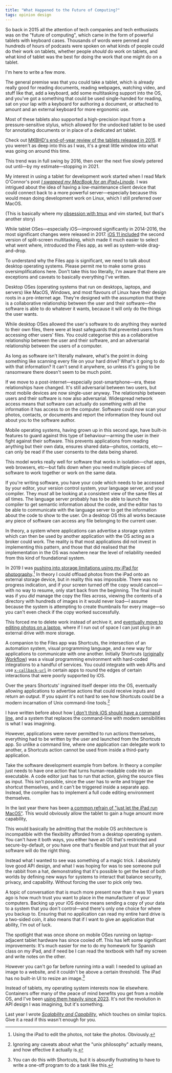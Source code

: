 ```yaml
---
title: "What Happened to the Future of Computing?"
tags: opinion design
---
```


So back in 2015 all the attention of tech companies and tech enthusiasts was on the "future of computing", which came in the form of powerful tablets with keyboard cases. Thousands of words were penned and hundreds of hours of podcasts were spoken on what kinds of people could do their work on tablets, whether people _should_ do work on tablets, and what kind of tablet was the best for doing the work that one might do on a tablet.

I'm here to write a few more.

The general premise was that you could take a tablet, which is already really good for reading documents, reading webpages, watching video, and stuff like that, add a keyboard, add some multitasking support into the OS, and you've got a something that could be used single-handed for reading, sat on your lap with a keyboard for authoring a document, or attached to amount and an external keyboard for more ergonomic use.

Most of these tablets also supported a high-precision input from a pressure-sensitive stylus, which allowed for the undocked tablet to be used for annotating documents or in place of a dedicated art tablet.

Check out [MKBHD's end-of-year review of the tablets released in 2015](https://www.youtube.com/watch?v=h0BSqrfXBjM). If you weren't as deep into this as I was, it's a great little window into what was going on around this time.

This trend was in full swing by 2016, then over the next five slowly petered out until—by my estimate—stopping in 2021.

My interest in using a tablet for development work started when I read Mark O'Connor's post [_I swapped my MacBook for an iPad+Linode_](https://yieldthought.com/post/12239282034/swapped-my-macbook-for-an-ipad). I was intrigued about the idea of having a low-maintenance client device that could connect back to a more powerful server—especially because this would mean doing development work on Linux, which I still preferred over MacOS.

(This is basically where my [obsession with tmux](/tags/#tmux) and vim started, but that's another story)

While tablet OSes—especially iOS—improved significantly in 2014-2016, the most significant changes were released in 2017. [iOS 11 included](https://www.macstories.net/stories/ios-11-the-macstories-review/) the second version of split-screen multitasking, which made it much easier to select what went where, introduced the Files app, as well as system-wide drag-and-drop.

To understand why the Files app is significant, we need to talk about desktop operating systems. Please permit me to make some gross oversimplifications here. Don't take this too literally, I'm aware that there are exceptions and caveats to basically everything I've written.

Desktop OSes (operating systems that run on desktops, laptops, and servers) like MacOS, Windows, and most flavours of Linux have their design roots in a pre-internet age. They're designed with the assumption that there is a collaborative relationship between the user and their software—the software is able to do whatever it wants, because it will only do the things the user wants.

While desktop OSes allowed the user's software to do anything they wanted to their own files, there were at least safeguards that prevented users from accessing other users' files. You could categorise this as a collaborative relationship between the user and their software, and an adversarial relationship between the users of a computer.

As long as software isn't literally malware, what's the point in doing something like scanning every file on your hard drive? What's it going to do with that information? It can't send it anywhere, so unless it's going to be ransomware there doesn't seem to be much point.

If we move to a post-internet—especially post-smartphone—era, these relationships have changed. It's still adversarial between two users, but most mobile devices are now single-user anyway. The relationship between users and their software is now also adversarial. Widespread network access means that software can actually do something with all the information it has access to on the computer. Software could now scan your photos, contacts, or documents and report the information they found out about you to the software author.

Mobile operating systems, having grown up in this second age, have built-in features to guard against this type of behaviour—arming the user in their fight against their software. This prevents applications from reading anything but their own data, ensures shared data—photos, contacts, etc—can only be read if the user consents to the data being shared.

This model works really well for software that works in isolation—chat apps, web browsers, etc—but falls down when you need multiple pieces of software to work together or work on the same data.

If you're writing software, you have your code which needs to be accessed by your editor, your version control system, your language server, and your compiler. They _must_ all be looking at a consistent view of the same files at all times. The language server probably has to be able to launch the compiler to get semantic information about the code, and the editor has to be able to communicate with the language server to get the information about the code to show to the user. On a desktop OS this all works because any piece of software can access any file belonging to the current user.

In theory, a system where applications can advertise a storage system which can then be used by another application with the OS acting as a broker could work. The reality is that most applications did not invest in implementing this pattern, and those that did realised that the implementation in the OS was nowhere near the level of reliability needed from this kind of foundational system.

In 2019 I was [pushing into storage limitations using my iPad for photography](/2019/11/02/impracticalities-of-ios-photo-management-for-photographers/).[^not-ipad] In theory I could offload photos from the iPad onto an external storage device, but in reality this was impossible. There was no progress indication, and if your screen turned off the copy would cancel—with no way to resume, only start back from the beginning. The final insult was if you _did_ manage the copy the files across, viewing the contents of a directory with hundreds of images in it would never load—I assume because the system is attempting to create thumbnails for every image—so you can't even check if the copy worked successfully.

[^not-ipad]: Using the iPad to edit the photos, not take the photos. Obviously.

This forced me to delete work instead of archive it, and [eventually move to editing photos on a laptop](/2022/03/20/the-good-and-bad-of-photos-for-macos/), where if I run out of space I can just plug in an external drive with more storage.

A companion to the Files app was Shortcuts, the intersection of an automation system, visual programming language, and a new way for applications to communicate with one another. Initially Shortcuts ([originally Workflow](https://www.macstories.net/news/apple-acquires-workflow/)) was a visual programming environment with hard-coded integrations to a handful of services. You could integrate with web APIs and use [`x-callback-url`](http://x-callback-url.com) in certain apps to round the edges of certain interactions that were poorly supported by iOS.

Over the years Shortcuts' ingrained itself deeper into the OS, eventually allowing applications to advertise actions that could receive inputs and return an output. If you squint it's not hard to see how Shortcuts could be a modern incarnation of Unix command-line tools.[^in-theory]

[^in-theory]: Ignoring any caveats about what the "unix philosophy" actually means, and how effective it actually is.

I have written before about how [I don't think iOS should have a command line](/2018/06/21/ios-should-not-have-a-command-line/), and a system that replaces the command-line with modern sensibilities is what I was imagining.

However, applications were never permitted to run actions themselves, everything had to be written by the user and launched from the Shortcuts app. So unlike a command line, where one application can delegate work to another, a Shortcuts action cannot be used from inside a third-party application.

Take the software development example from before. In theory a compiler just needs to have one action that turns human-readable code into an executable. A code editor just has to run that action, giving the source files as input. This isn't possible, since the user has to write and trigger the shortcut themselves, and it can't be triggered inside a separate app. Instead, the compiler has to implement a full code editing environment themselves.

In the last year there has been [a common refrain of "just let the iPad run MacOS"](https://sixcolors.com/post/2024/05/the-ipad-pro-is-no-longer-the-future-so-whats-next/). This would obviously allow the tablet to gain a huge amount more capability,

This would basically be admitting that the mobile OS architecture is incompatible with the flexibility afforded from a desktop operating system. You can't have it both ways, you either have an OS that's restricted and secure-by-default, or you have one that's flexible and just trust that all your software will do the right thing.

Instead what I wanted to see was something of a magic trick. I absolutely love good API design, and what I was hoping for was to see someone pull the rabbit from a hat, demonstrating that it's possible to get the best of both worlds by defining new ways for systems to interact that balance security, privacy, and capability. Without forcing the user to pick only two.

A topic of conversation that is much more present now than it was 10 years ago is how much trust you want to place in the manufacturer of your computers. Backing up your iOS device means sending a copy of your data to a system that you don't control—and there's only one choice for where you backup to. Ensuring that no application can read my entire hard drive is a two-sided coin, it also means that if I want to give an application that ability, I'm out of luck.

The spotlight that was once shone on mobile OSes running on laptop-adjacent tablet hardware has since cooled off. This has left some significant improvements: It's much easier for me to do my homework for Spanish class on my iPad, and if need be I can read the textbook with half my screen and write notes on the other.

However you can't go far before running into a wall: I needed to upload an image to a website, and it couldn't be above a certain threshold. The iPad has no built-in UI to resize an image.[^shortcuts]

[^shortcuts]: You can do this with Shortcuts, but it is absurdly frustrating to have to write a one-off program to do a task like this.

Instead of tablets, my operating system interests now lie elsewhere. Containers offer many of the peace of mind benefits you get from a mobile OS, and I've been [using them heavily since 2023](/2023/06/08/overcoming-a-fear-of-containerisation/). It's not the revolution in API design I was imagining, but it's something.

Last year I wrote [_Scalability and Capability_](/2024/02/08/scalability-and-capability/), which touches on similar topics. Give it a read if this wasn't enough for you.
